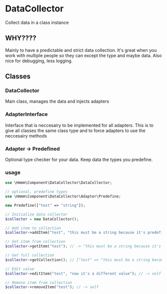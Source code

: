 # DataCollector

Collect data in a class instance

## WHY????
Mainly to have a predictable and strict data collection. It's great when you work with multiple people so they can except the type and maybe data. Also nice for debugging, less logging.

## Classes

### DataCollector
Main class, manages the data and injects adapters

### AdapterInterface
Interface that is neccesairy to be implemented for all adapters. This is to give all classes the same class type and to force adapters to use the neccesairy methods

### Adapter -> Predefined
Optional type checker for your data. Keep data the types you predefine.

### usage

```php
use \Hmmm\Component\DataCollector\DataCollector;

// optional, predefine types
use \Hmmm\Component\DataCollector\Adapter\Predefine;

new Predefine(["test" => "string"]);

// Initialize data collector
$collector = new DataCollector();

// Add item to collection
$collector->addItem("test", "this must be a string because it's predefined"); // -> self

// Get item from collection
$collector->getItem("test"); // -> "this must be a string because it's predefined"

// Get full collection
$collector->getCollection(); // ["test" => "this must be a string because it's predefined"]

// Edit value
$collector->editItem("test", "now it's a different value"); // -> self

// Remove item from collection
$collector->removeItem("test"); // -> self
```
